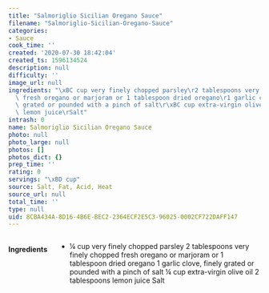 ```yaml
---
title: "Salmoriglio Sicilian Oregano Sauce"
filename: "Salmoriglio-Sicilian-Oregano-Sauce"
categories:
- Sauce
cook_time: ''
created: '2020-07-30 18:42:04'
created_ts: 1596134524
description: null
difficulty: ''
image_url: null
ingredients: "\xBC cup very finely chopped parsley\r2 tablespoons very finely chopped\
  \ fresh oregano or marjoram or 1 tablespoon dried oregano\r1 garlic clove, finely\
  \ grated or pounded with a pinch of salt\r\xBC cup extra-virgin olive oil\r2 tablespoons\
  \ lemon juice\rSalt"
intrash: 0
name: Salmoriglio Sicilian Oregano Sauce
photo: null
photo_large: null
photos: []
photos_dict: {}
prep_time: ''
rating: 0
servings: "\xBD cup"
source: Salt, Fat, Acid, Heat
source_url: null
total_time: ''
type: null
uid: 8CBA434A-8D16-4B6E-BEC2-2364ECF2E5C3-96025-0002CF722DAFF147
---
```

<div class="large-8 medium-7 columns" id="writeup">	</div><!-- #writeup -->
</div><!-- #row-one -->
<div class="row" id="row-two">	<div class="medium-4 small-5 columns"><h4 id="ingredients">Ingredients</h4><div class="box box-ingredients content"><ul>
<li>¼ cup very finely chopped parsley
2 tablespoons very finely chopped fresh oregano or marjoram or 1 tablespoon dried oregano
1 garlic clove, finely grated or pounded with a pinch of salt
¼ cup extra-virgin olive oil
2 tablespoons lemon juice
Salt</li>
</ul>
</div>	</div>	<div class="medium-6 small-7 columns">	</div>